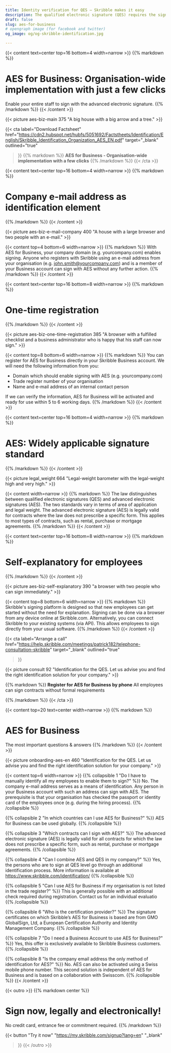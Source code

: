 ```yaml
---
title: Identity verification for QES – Skribble makes it easy
description: The qualified electronic signature (QES) requires the signing party to verify his or her identity. Skribble offers suitable means of identification for every business context.
draft: false
slug: aes-for-business
# opengraph image (for facebook and twitter)
og_image: og/og-skribble-identification.jpg

---
```


{{< content text=center top=16 bottom=4 width=narrow >}}
{{% markdown %}}
# AES for Business: Organisation-wide implementation with just a few clicks
Enable your entire staff to sign with the advanced electronic signature.
{{% /markdown %}}
{{< /content >}}

{{< picture aes-biz-main 375 "A big house with a big arrow and a tree." >}}

{{< cta
  label="Download Factsheet"
  href="https://cdn2.hubspot.net/hubfs/5051692/Factstheets/Identification/English/Skribble_Identification_Organization_AES_EN.pdf"
  target="_blank"
  outlined="true"
>}}
{{% markdown %}}
**AES for Business - Organisation-wide 
implementation with a few clicks**
{{% /markdown %}}
{{< /cta >}}

[//]: # (--------------------------------------------------------------------------------------------------------------)

{{< content text=center top=16 bottom=4 width=narrow >}}
{{% markdown %}}
# Company e-mail address as identification element
{{% /markdown %}}
{{< /content >}}

{{< picture aes-biz-e-mail-company 400 "A house with a large browser and two people with an e-mail." >}}

{{< content top=4 bottom=6 width=narrow >}}
{{% markdown %}}
With AES for Business, your company domain (e.g. yourcompany.com) 
enables signing. Anyone who registers with Skribble using an e-mail address 
from your organisation (e.g. john.smith@yourcompany.com) and is a member 
of your Business account can sign with AES without any further action. 
{{% /markdown %}}
{{< /content >}}

[//]: # (--------------------------------------------------------------------------------------------------------------)

{{< content text=center top=16 bottom=8 width=narrow >}}
{{% markdown %}}
# One-time registration
{{% /markdown %}}
{{< /content >}}

{{< picture aes-biz-one-time-registration 385 "A browser with a fulfilled checklist and a business administrator who is happy that his staff can now sign." >}}

{{< content top=8 bottom=6 width=narrow >}}
{{% markdown %}}
You can register for AES for Business directly in your Skribble Business account. We will need the following information from you:
- Domain which should enable signing with AES (e.g. yourcompany.com)
- Trade register number of your organisation
- Name and e-mail address of an internal contact person

If we can verify the information, AES for Business will be activated and ready for use within 5 to 6 working days. 
{{% /markdown %}}
{{< /content >}}

[//]: # (--------------------------------------------------------------------------------------------------------------)

{{< content text=center top=16 bottom=4 width=narrow >}}
{{% markdown %}}
# AES: Widely applicable signature standard
{{% /markdown %}}
{{< /content >}}

{{< picture legal_weight 664 "Legal-weight barometer with the legal-weight high and very high." >}}

{{< content width=narrow >}}
{{% markdown %}}
The law distinguishes between qualified electronic signatures (QES) and advanced electronic signatures (AES). The two standards vary in terms of area of application and legal weight. The advanced electronic signature (AES) is legally valid for contracts where the law does not prescribe a specific form. This applies to most types of contracts, such as rental, purchase or mortgage agreements. 
{{% /markdown %}}
{{< /content >}}

[//]: # (--------------------------------------------------------------------------------------------------------------)

{{< content text=center top=16 bottom=8 width=narrow >}}
{{% markdown %}}
# Self-explanatory for employees
{{% /markdown %}}
{{< /content >}}

{{< picture aes-biz-self-explanatory 390 "a browser with two people who can sign immediately." >}}

{{< content top=8 bottom=6 width=narrow >}}
{{% markdown %}}
Skribble's signing platform is designed so that new employees can get started without the need for explanation. Signing can be done via a browser from any device online at Skribble.com. Alternatively, you can connect Skribble to your existing systems (via API). This allows employees to sign directly from your usual software.
{{% /markdown %}}
{{< /content >}}

[//]: # (--------------------------------------------------------------------------------------------------------------)

{{< cta
  label="Arrange a call"
  href="https://help.skribble.com/meetings/patrick182/telephone-consultation-skribble"
  target="_blank"
  outlined="true"
>}}

{{< picture consult 92 "Identification for the QES. Let us advise you and find the right identification solution for your company." >}}

{{% markdown %}}
**Register for AES for Business by phone**
All employees can sign contracts without formal requirements

{{% /markdown %}}
{{< /cta >}}

[//]: # (--------------------------------------------------------------------------------------------------------------)

{{< content top=20 text=center width=narrow >}}
{{% markdown %}}
# AES for Business
The most important questions & answers
{{% /markdown %}}
{{< /content >}}

{{< picture onboarding-aes-en 460 "Identification for the QES. Let us advise you and find the right identification solution for your company." >}}

{{< content top=6 width=narrow >}}
{{% collapsible 1 "Do I have to manually identify all my employees to enable them to sign?" %}}
No. The company e-mail address serves as a means of identification. Any person in your Business account with such an address can sign with AES. The prerequisite is that your organisation has checked the passport or identity card of the employees once (e.g. during the hiring process).
{{% /collapsible %}}

{{% collapsible 2 "In which countries can I use AES for Business?" %}}
AES for Business can be used globally.
{{% /collapsible %}}

{{% collapsible 3 "Which contracts can I sign with AES?" %}}
The advanced electronic signature (AES) is legally valid for all contracts for which the law does not prescribe a specific form, such as rental, purchase or mortgage agreements. 
{{% /collapsible %}}

{{% collapsible 4 "Can I combine AES and QES in my company?" %}}
Yes, the persons who are to sign at QES level go through an additional identification process. More information is available at https://www.skribble.com/identification/
{{% /collapsible %}}

{{% collapsible 5 "Can I use AES for Business if my organisation is not listed in the trade register?" %}}
This is generally possible with an additional check required during registration. Contact us for an individual evaluatio
{{% /collapsible %}}

{{% collapsible 6 "Who is the certification provider?" %}}
The signature certificates on which Skribble’s AES for Business is based are from GMO GlobalSign, Ltd, a European Certification Authority and Identity Management Company. 
{{% /collapsible %}}

{{% collapsible 7 "Do I need a Business Account to use AES for Business?" %}}
Yes, this offer is exclusively available to Skribble Business customers.
{{% /collapsible %}}

{{% collapsible 8 "Is the company email address the only method of identification for AES?" %}}
No. AES can also be activated using a Swiss mobile phone number. This second solution is independent of AES for Business and is based on a collaboration with Swisscom.
{{% /collapsible %}}
{{< /content >}}


[//]: # (--------------------------------------------------------------------------------------------------------------)

{{< outro >}}
{{% markdown center %}}
# Sign now, legally and electronically!
No credit card, entrance fee or commitment required.
{{% /markdown %}}

{{< button
  "Try it now"
  "https://my.skribble.com/signup?lang=en"
  "_blank"
>}}
{{< /outro >}}
